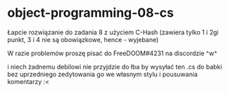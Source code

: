 # object-programming-08-cs

Łapcie rozwiązanie do zadania 8 z użyciem C-Hash (zawiera tylko 1 i 2gi punkt, 3 i 4 nie są obowiązkowe, hence - wyjebane)

W razie problemów proszę pisać do FreeDOOM#4231 na discordzie ^w^

i niech żadnemu debilowi nie przyjdzie do łba by wysyłać ten .cs do babki bez uprzedniego zedytowania go we własnym stylu i pousuwania komentarzy :<
